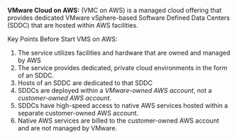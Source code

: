 **VMware Cloud on AWS:**
(VMC on AWS) is a managed cloud offering that provides dedicated VMware vSphere-based Software Defined Data Centers (SDDC) that are hosted within AWS facilities.

Key Points Before Start VMS on AWS: 
1. The service utilizes facilities and hardware that are owned and managed by AWS
2. The service provides dedicated, private cloud environments in the form of an SDDC.
3. Hosts of an SDDC are dedicated to that SDDC
4. SDDCs are deployed within a *VMware-owned AWS account*, not a *customer-owned AWS account*.
5. SDDCs have high-speed access to native AWS services hosted within a separate customer-owned AWS account.
6. Native AWS services are billed to the customer-owned AWS account and are not managed by VMware.
